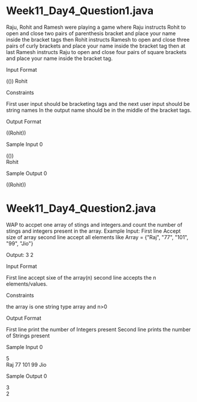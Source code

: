 # Week11_Day4_Question1.java

Raju, Rohit and Ramesh were playing a game where Raju instructs Rohit to open and close two pairs of parenthesis bracket and place your name inside the bracket tags then Rohit instructs Ramesh to open and close three pairs of curly brackets and place your name inside the bracket tag then at last Ramesh instructs Raju to open and close four pairs of square brackets and place your name inside the bracket tag.

Input Format

(()) Rohit

Constraints

First user input should be bracketing tags and the next user input should be string names In the output name should be in the middle of the bracket tags.

Output Format

((Rohit))

Sample Input 0

(())<br>
Rohit

Sample Output 0

((Rohit))

# Week11_Day4_Question2.java

WAP to accpet one array of stings and integers.and count the number of stings and integers present in the array. Example Input: First line Accept size of array second line accept all elements like Array = {"Raj", "77", "101", "99", "Jio"}

Output: 3 2

Input Format

First line accept sixe of the array(n) second line accepts the n elements/values.

Constraints

the array is one string type array and n>0

Output Format

First line print the number of Integers present Second line prints the number of Strings present

Sample Input 0

5<br>
Raj 77 101 99 Jio

Sample Output 0

3<br>
2
